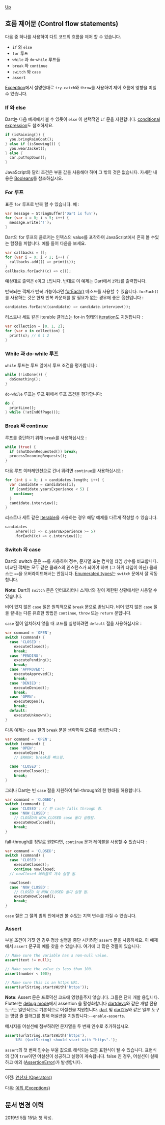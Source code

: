 [Up](./index.md)

##  흐름 제어문 (Control flow statements)

다음 중 하나를 사용하여 다트 코드의 흐름을 제어 할 수 있습니다.

-  `if` 와 `else` 
-  `for` 루프
-  `while` 과 `do`-`while` 루프들
-  `break` 와 `continue` 
-  `switch` 와 `case` 
- `assert`

[Exception](exceptions.md)에서 설명한대로 `try-catch`와 `throw`를 사용하여 제어 흐름에 영향을 미칠 수 있습니다.

<p id="if-and-else"/>

###  If 와 else

Dart는 다음 예제에서 볼 수 있듯이 `else` 이 선택적인 `if` 문을 지원합니다. [conditional expression](control-flow-statements.md#conditional-expressions)도 참조하세요.

```dart
if (isRaining()) {
  you.bringRainCoat();
} else if (isSnowing()) {
  you.wearJacket();
} else {
  car.putTopDown();
}
```

JavaScript와 달리 조건은 부울 값을 사용해야 하며 그 밖의 것은 없습니다. 자세한 내용은 [Booleans](variables.md#booleans)를 참조하십시오.

<p id="for-loop"/>

###  For 루프

표준 `for` 루프로 반복 할 수 있습니다. 예 :

```dart
var message = StringBuffer('Dart is fun');
for (var i = 0; i < 5; i++) {
  message.write('!');
}
```

Dart의 for 루프의 클로저는 인덱스의 value를 포착하여 JavaScript에서 흔히 볼 수있는 함정을 피합니다. 예를 들어 다음을 보세요.

```dart
var callbacks = [];
for (var i = 0; i < 2; i++) {
  callbacks.add(() => print(i));
}
callbacks.forEach((c) => c());
```

예상대로 출력은 `0`이고 `1`입니다. 반대로 이 예제는 Dart에서 `2`와`2`를 출력합니다.

반복되는 객체가 반복 가능이라면 [forEach()](https://api.dartlang.org/stable/dart-core/Iterable/forEach.html) 메소드를 사용할 수 있습니다. `forEach()`를 사용하는 것은 현재 반복 카운터를 알 필요가 없는 경우에 좋은 옵션입니다 :

```dart
candidates.forEach((candidate) => candidate.interview());
```

리스트나 세트 같은 iterable 클래스는 for-in 형태의 [iteration](https://dart.dev/guides/libraries/library-tour#iteration)도 지원합니다 :

```dart
var collection = [0, 1, 2];
for (var x in collection) {
  print(x); // 0 1 2
}
```

<p id="while-and-do-while-loop"/>

###  While 과 do-while 루프

`while` 루프는 루프 앞에서 루프 조건을 평가합니다 :

```dart
while (!isDone()) {
  doSomething();
}
```

`do`-`while` 루프는 루프 뒤에서 루프 조건을 평가합니다:

```dart
do {
  printLine();
} while (!atEndOfPage());
```

<p id="break-and-continue"/>

###  Break 와 continue

루프를 중단하기 위해 `break`를 사용하십시오 :

```dart
while (true) {
  if (shutDownRequested()) break;
  processIncomingRequests();
}
```

다음 루프 이터레인션으로 건너 뛰려면 `continue`를 사용하십시오 :

```dart
for (int i = 0; i < candidates.length; i++) {
  var candidate = candidates[i];
  if (candidate.yearsExperience < 5) {
    continue;
  }
  candidate.interview();
}
```

리스트나 세트 같은 [Iterable](https://api.dartlang.org/stable/dart-core/Iterable-class.html)을 사용하는 경우 해당 예제를 다르게 작성할 수 있습니다.

```dart
candidates
    .where((c) => c.yearsExperience >= 5)
    .forEach((c) => c.interview());
```

<p id="switch-and-case"/>

###  Switch 와 case

Dart의 switch 문은 `==`를 사용하여 정수, 문자열 또는 컴파일 타임 상수를 비교합니다. 비교된 객체는 모두 같은 클래스의 인스턴스가 되어야 하며 (그 하위 타입이 아닌) 클래스는 `==`을 오버라이드해서는 안됩니다. [Enumerated types](classes.md#enumerated-types)는 `switch` 문에서 잘 작동합니다.

**Note:** Dart의 `switch` 문은 인터프리터나 스캐너와 같이 제한된 상황에서만 사용할 수 있습니다.

비어 있지 않은 `case` 절은 원칙적으로 `break` 문으로 끝납니다. 비어 있지 않은 `case` 절을 끝내는 다른 유효한 방법은 `continue`, `throw` 또는 `return` 문입니다.

`case` 절이 일치하지 않을 때 코드를 실행하려면 `default` 절을 사용하십시오 :

```dart
var command = 'OPEN';
switch (command) {
  case 'CLOSED':
    executeClosed();
    break;
  case 'PENDING':
    executePending();
    break;
  case 'APPROVED':
    executeApproved();
    break;
  case 'DENIED':
    executeDenied();
    break;
  case 'OPEN':
    executeOpen();
    break;
  default:
    executeUnknown();
}
```

다음 예제는 `case` 절의 `break` 문을 생략하여 오류를 생성합니다 :

```dart
var command = 'OPEN';
switch (command) {
  case 'OPEN':
    executeOpen();
    // ERROR: break를 빠뜨림.

  case 'CLOSED':
    executeClosed();
    break;
}
```

그러나 Dart는 빈 `case` 절을 지원하여 fall-through의 한 형태를 허용합니다.

```dart
var command = 'CLOSED';
switch (command) {
  case 'CLOSED': // 빈 cas는 falls through 함.
  case 'NOW_CLOSED':
    // CLOSED와 NOW_CLOSED case 둘다 실행됨.
    executeNowClosed();
    break;
}
```

fall-through를 정말로 원한다면, `continue` 문과 레이블을 사용할 수 있습니다 :

```dart
var command = 'CLOSED';
switch (command) {
  case 'CLOSED':
    executeClosed();
    continue nowClosed;
  // nowClosed 레이블로 계속 실행 됨.

  nowClosed:
  case 'NOW_CLOSED':
    // CLOSED 와 NOW_CLOSED 둘다 실행 됨.
    executeNowClosed();
    break;
}
```

`case` 절은 그 절의 범위 안에서만 볼 수있는 지역 변수를 가질 수 있습니다.

<p id="assert"/>

###  Assert

부울 조건이 거짓 인 경우 정상 실행을 중단 시키려면 `assert` 문을 사용하세요. 이 예제에서 `assert` 문구의 예를 찾을 수 있습니다. 여기에 더 많은 것들이 있습니다:

```dart
// Make sure the variable has a non-null value.
assert(text != null);

// Make sure the value is less than 100.
assert(number < 100);

// Make sure this is an https URL.
assert(urlString.startsWith('https'));
```

**Note:** Assert 문은 프로덕션 코드에 영향을주지 않습니다. 그들은 단지 개발 용입니다. Flutter는 [debug mode](https://flutter.dev/docs/testing/debugging#debug-mode-assertions)에서 assertion 을 활성화합니다 [dartdevc](https://dart.dev/tools/dartdevc)와 같은 개발 전용 도구는 일반적으로 기본적으로 어설션을 지원합니다. [dart](https://dart.dev/server/tools/dart-vm) 및 [dart2js](https://dart.dev/tools/dart2js)와 같은 일부 도구는 명령 줄 플래그를 통해 어설션을 지원합니다:`--enable-asserts`.

메시지를 어설션에 첨부하려면 문자열을 두 번째 인수로 추가하십시오.

```dart
assert(urlString.startsWith('https'),
    'URL ($urlString) should start with "https".');
```

`assert`의 첫 번째 인수는 부울 값으로 해석되는 모든 표현식이 될 수 있습니다. 표현식의 값이 `true`이면 어설션이 성공하고 실행이 계속됩니다. false 인 경우, 어설션이 실패하고 예외 ([AssertionError](https://api.dartlang.org/stable/dart-core/AssertionError-class.html))가 발생합니다.

---

이전: [연산자 (Operators)](./operators.md)

다음: [예외 (Exceptions)](./exceptions.md)

## 문서 변경 이력

2019년 5월 15일: 첫 작성.
